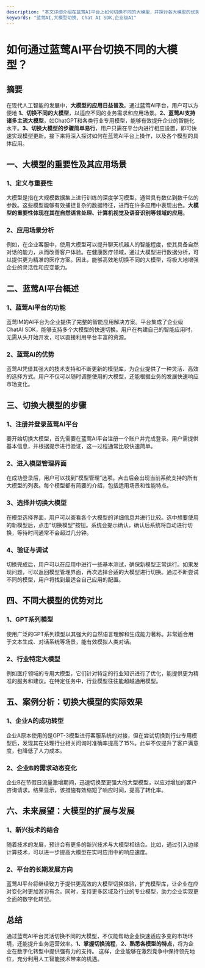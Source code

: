 ```yaml
---
description: "本文详细介绍在蓝莺AI平台上如何切换不同的大模型，并探讨各大模型的优势与应用场景，帮助开发者更好地利用AI技术。"
keywords: "蓝莺AI,大模型切换, Chat AI SDK,企业级AI"
---
```

# 如何通过蓝莺AI平台切换不同的大模型？

## 摘要

在现代人工智能的发展中，**大模型的应用日益普及**。通过蓝莺AI平台，用户可以方便地 **1、切换不同的大模型**，以适应不同的业务需求和应用场景。**2、蓝莺AI支持诸多主流大模型**，如ChatGPT和各类行业专用模型，能够有效提升企业的智能化水平。**3、切换大模型的步骤简单易行**，用户只需在平台内进行相应设置，即可快速实现模型更新。接下来将深入探讨如何在蓝莺AI平台上操作，以及各个模型的具体应用。

## 一、大模型的重要性及其应用场景

### 1、定义与重要性

大模型是指在大规模数据集上进行训练的深度学习模型，通常具有数亿到数千亿的参数。这些模型能够有效捕捉复杂的数据特征，进而在许多应用中表现出色。**大模型的重要性体现在其在自然语言处理、计算机视觉及语音识别等领域的应用**。

### 2、应用场景分析

例如，在企业客服中，使用大模型可以提升聊天机器人的智能程度，使其具备自然对话的能力，从而改善客户体验。在健康医疗领域，通过大模型进行数据分析，可以提供更为精准的医疗方案。因此，能够高效地切换不同的大模型，将极大地增强企业的灵活性和应变能力。

## 二、蓝莺AI平台概述

### 1、蓝莺AI平台的功能

蓝莺IM的AI平台为企业提供了完整的智能应用解决方案。平台集成了企业级ChatAI SDK，能够支持多个大模型的快速切换。用户在构建自己的智能应用时，无需从头开始开发，可以直接利用平台丰富的资源。

### 2、蓝莺AI的优势

蓝莺AI凭借其强大的技术支持和不断更新的模型库，为企业提供了一种灵活、高效的选择方式。用户不仅可以随时调整使用的大模型，还能根据业务的发展快速响应市场变化。

## 三、切换大模型的步骤

### 1、注册并登录蓝莺AI平台

要开始切换大模型，首先需要在蓝莺AI平台注册一个账户并完成登录。用户需提供基本信息，并根据提示进行验证，这一过程通常比较快速简单。

### 2、进入模型管理界面

在成功登录后，用户可以找到“模型管理”选项。点击后会出现当前系统支持的所有大模型的列表。每个模型都有简要的介绍，包括适用场景和性能特点。

### 3、选择并切换大模型

在模型选择界面，用户可以查看各个大模型的详细信息并进行比较。选中想要使用的新模型后，点击“切换模型”按钮。系统会提示确认，确认后系统将自动进行切换，等待时间通常不会超过几分钟。

### 4、验证与调试

切换完成后，用户可以在应用中进行一些基本测试，确保新模型正常运行。如果发现问题，可以返回模型管理界面，再次选择合适的大模型进行切换。通过不断尝试不同的模型，用户将找到最适合自己应用的配置。

## 四、不同大模型的优势对比

### 1、GPT系列模型

使用广泛的GPT系列模型以其强大的自然语言理解和生成能力著称。非常适合用于文本生成、对话系统等场景，能有效模拟人类对话。

### 2、行业特定大模型

例如医疗领域的专用大模型，它们针对特定的行业知识进行了优化，能提供更为精准的服务和建议。在特定任务中，行业模型往往能超越通用模型。

## 五、案例分析：切换大模型的实际效果 

### 1、企业A的成功转型

企业A原本使用的是GPT-3模型进行客服系统的对接，但在尝试切换到行业专用模型后，发现其在处理行业相关问询时准确率提高了15%。此举不仅提升了客户满意度，也降低了人力成本。

### 2、企业B的需求动态变化

企业B在节假日流量激增期间，迅速切换至更强大的大型模型，以应对增加的客户咨询请求。结果显示，该措施有效缩短了响应时间，提高了转化率。

## 六、未来展望：大模型的扩展与发展

### 1、新兴技术的结合

随着技术的发展，预计会有更多的新兴技术与大模型相结合。比如，通过引入边缘计算技术，可以进一步提高大模型在实时应用中的响应速度。

### 2、平台的长期发展方向

蓝莺AI平台将继续致力于提供更高效的大模型切换体验，扩充模型库，让企业在应对变化时更加游刃有余。同时，支持更多区域及行业的专业模型，助力企业实现更全面的数字化转型。

## 总结

通过蓝莺AI平台灵活切换不同的大模型，不仅能帮助企业快速适应多变的市场环境，还能提升业务运营效率。**1、掌握切换流程**，**2、熟悉各模型的特点**，将为企业在数字化转型中提供强有力的支持。 这样，企业能够在激烈竞争中保持领先地位，充分利用人工智能技术带来的机遇。
